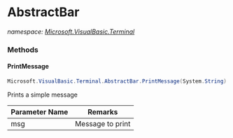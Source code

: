﻿# AbstractBar
_namespace: [Microsoft.VisualBasic.Terminal](./index.md)_





### Methods

#### PrintMessage
```csharp
Microsoft.VisualBasic.Terminal.AbstractBar.PrintMessage(System.String)
```
Prints a simple message

|Parameter Name|Remarks|
|--------------|-------|
|msg|Message to print|



